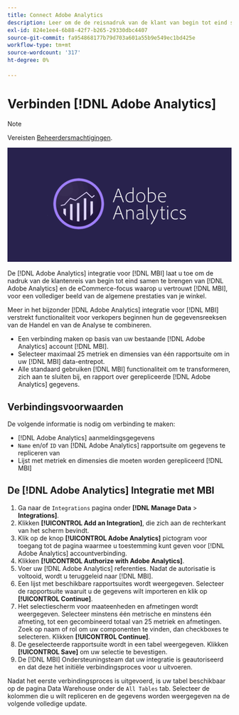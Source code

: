 ```yaml
---
title: Connect Adobe Analytics
description: Leer om de de reisnadruk van de klant van begin tot eind samen te brengen van [!DNL Adobe Analytics] en de eCommerce-focus waarop u vertrouwt [!DNL MBI].
exl-id: 824e1ee4-6b88-42f7-b265-29330dbc4407
source-git-commit: fa954868177b79d703a601a55b9e549ec1bd425e
workflow-type: tm+mt
source-wordcount: '317'
ht-degree: 0%

---
```


# Verbinden [!DNL Adobe Analytics]

>[!NOTE]
>
>Vereisten [Beheerdersmachtigingen](../../../administrator/user-management/user-management.md).

![](../../../assets/adobe-analytic-slogo.png)

De [!DNL Adobe Analytics] integratie voor [!DNL MBI] laat u toe om de nadruk van de klantenreis van begin tot eind samen te brengen van [!DNL Adobe Analytics] en de eCommerce-focus waarop u vertrouwt [!DNL MBI], voor een vollediger beeld van de algemene prestaties van je winkel.

Meer in het bijzonder [!DNL Adobe Analytics] integratie voor [!DNL MBI] verstrekt functionaliteit voor verkopers beginnen hun de gegevensreeksen van de Handel en van de Analyse te combineren.
- Een verbinding maken op basis van uw bestaande [!DNL Adobe Analytics] account [!DNL MBI].
- Selecteer maximaal 25 metriek en dimensies van één rapportsuite om in uw [!DNL MBI] data-entrepot.
- Alle standaard gebruiken [!DNL MBI] functionaliteit om te transformeren, zich aan te sluiten bij, en rapport over gerepliceerde [!DNL Adobe Analytics] gegevens.

## Verbindingsvoorwaarden

De volgende informatie is nodig om verbinding te maken:
- [!DNL Adobe Analytics] aanmeldingsgegevens
- `Name` en/of `ID` van [!DNL Adobe Analytics] rapportsuite om gegevens te repliceren van
- Lijst met metriek en dimensies die moeten worden gerepliceerd [!DNL MBI]

## De [!DNL Adobe Analytics] Integratie met MBI

1. Ga naar de `Integrations` pagina onder **[!DNL Manage Data** > **Integrations]**.
1. Klikken **[!UICONTROL Add an Integration]**, die zich aan de rechterkant van het scherm bevindt.
1. Klik op de knop **[!UICONTROL Adobe Analytics]** pictogram voor toegang tot de pagina waarmee u toestemming kunt geven voor [!DNL Adobe Analytics] accountverbinding.
1. Klikken **[!UICONTROL Authorize with Adobe Analytics]**.
1. Voer uw [!DNL Adobe Analytics] referenties. Nadat de autorisatie is voltooid, wordt u teruggeleid naar [!DNL MBI].
1. Een lijst met beschikbare rapportsuites wordt weergegeven. Selecteer de rapportsuite waaruit u de gegevens wilt importeren en klik op **[!UICONTROL Continue]**.
1. Het selectiescherm voor maateenheden en afmetingen wordt weergegeven. Selecteer minstens één metrische en minstens één afmeting, tot een gecombineerd totaal van 25 metriek en afmetingen. Zoek op naam of rol om uw componenten te vinden, dan checkboxes te selecteren. Klikken **[!UICONTROL Continue]**.
1. De geselecteerde rapportsuite wordt in een tabel weergegeven. Klikken **[!UICONTROL Save]** om uw selectie te bevestigen.
1. De [!DNL MBI] Ondersteuningsteam dat uw integratie is geautoriseerd en dat deze het initiële verbindingsproces voor u uitvoeren.

Nadat het eerste verbindingsproces is uitgevoerd, is uw tabel beschikbaar op de pagina Data Warehouse onder de `All Tables` tab. Selecteer de kolommen die u wilt repliceren en de gegevens worden weergegeven na de volgende volledige update.
